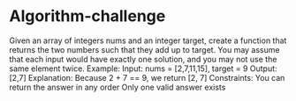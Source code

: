 # Algorithm-challenge
Given an array of integers nums and an integer target, create a function that returns the two
numbers such that they add up to target.
You may assume that each input would have exactly one solution, and you may not use the
same element twice.
Example:
Input: nums = [2,7,11,15], target = 9
Output: [2,7]
Explanation: Because 2 + 7 == 9, we return [2, 7]
Constraints:
You can return the answer in any order
Only one valid answer exists


